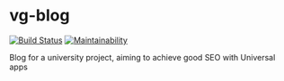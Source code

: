 # vg-blog

[![Build Status](https://travis-ci.org/ValentinGurkov/vg-blog.svg?branch=master)](https://travis-ci.org/ValentinGurkov/vg-blog) [![Maintainability](https://api.codeclimate.com/v1/badges/94d13f792dd2d9b271f1/maintainability)](https://codeclimate.com/github/ValentinGurkov/vg-blog/maintainability)

Blog for a university project, aiming to achieve good SEO with Universal apps
